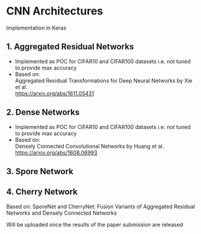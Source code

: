 # CNN Architectures

Implementation in Keras 

## 1. Aggregated Residual Networks
- Implemented as POC for CIFAR10 and CIFAR100 datasets i.e. not tuned to provide max accuracy  
- Based on:  
Aggregated Residual Transformations for Deep Neural Networks by Xie et al.  
https://arxiv.org/abs/1611.05431

## 2. Dense Networks  
- Implemented as POC for CIFAR10 and CIFAR100 datasets i.e. not tuned to provide max accuracy  
- Based on:  
Densely Connected Convolutional Networks by Huang et al.  
https://arxiv.org/abs/1608.06993  

## 3. Spore Network
## 4. Cherry Network  
  
Based on:
SporeNet and CherryNet: Fusion Variants of Aggregated Residual Networks and Densely Connected Networks  
  
Will be uploaded once the results of the paper submission are released  
